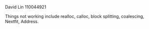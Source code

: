 David Lin
110044921

Things not working include realloc, calloc, block splitting, coalescing, Nextfit, Address.
